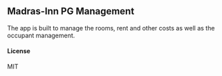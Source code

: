 ## Madras-Inn PG Management

The app is built to manage the rooms, rent and other costs as well as the occupant management. 

#### License

MIT